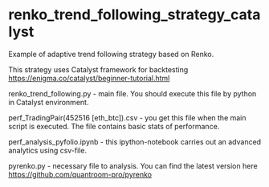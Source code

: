 # renko_trend_following_strategy_catalyst
Example of adaptive trend following strategy based on Renko.

This strategy uses Catalyst framework for backtesting https://enigma.co/catalyst/beginner-tutorial.html

renko_trend_following.py - main file. You should execute this file by python in Catalyst environment.

perf_TradingPair(452516 [eth_btc]).csv - you get this file when the main script is executed. The file contains basic stats of performance.

perf_analysis_pyfolio.ipynb - this ipython-notebook carries out an advanced analytics using csv-file.

pyrenko.py - necessary file to analysis. You can find the latest version here https://github.com/quantroom-pro/pyrenko
